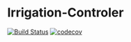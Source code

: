 # Irrigation-Controler
[![Build Status](https://travis-ci.com/McTschecker/Irrigation-Controler.svg?token=Uw3NezxPMgnB8gsLqAP9&branch=master)](https://travis-ci.com/McTschecker/Irrigation-Controler)
[![codecov](https://codecov.io/gh/McTschecker/Irrigation-Controler/branch/master/graph/badge.svg?token=oYyoaprQVC)](https://codecov.io/gh/McTschecker/Irrigation-Controler)
